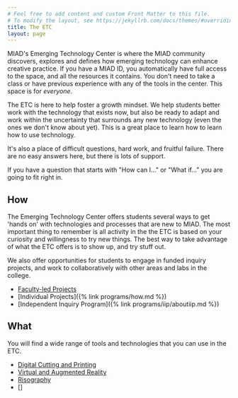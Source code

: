 ```yaml
---
# Feel free to add content and custom Front Matter to this file.
# To modify the layout, see https://jekyllrb.com/docs/themes/#overriding-theme-defaults
title: The ETC
layout: page
---
```

MIAD's Emerging Technology Center is where the MIAD community discovers, explores and defines how emerging technology can enhance creative practice. If you have a MIAD ID, you automatically have full access to the space, and all the resources it contains. You don't need to take a class or have previous experience with any of the tools in the center.  This space is for *everyone*.

The ETC is here to help foster a growth mindset. We help students better work with the technology that exists now, but also be ready to adapt and work within the uncertainty that surrounds any new technology (even the ones we don't know about yet). This is a great place to learn how to learn how to use technology.

It's also a place of difficult questions, hard work, and fruitful failure. There are no easy answers here, but there is lots of support.

If you have a question that starts with "How can I..." or "What if..." you are going to fit right in.

## How
The Emerging Technology Center offers students several ways to get 'hands on' with technologies and processes that are new to MIAD.  The most important thing to remember is all activity in the the ETC is based on your curiosity and willingness to try new things. The best way to take advantage of what the ETC offers is to show up, and try stuff out.

We also offer opportunities for students to engage in funded inquiry projects, and work to collaboratively with other areas and labs in the college.

* [Faculty-led Projects]()
* [Individual Projects]({% link programs/how.md %})
* [Independent Inquiry Program]({% link programs/iip/aboutiip.md %})

<!-- *
[Emerging Technology Commissions]()
[etc... The Zine]()
 --->

## What
You will find a wide range of tools and technologies that you can use in the ETC.

* [Digital Cutting and Printing]()
* [Virtual and Augmented Reality]()
* [Risography]()
* []

<!-- I'm thinking this might need to be a on a different page
##etc...

## People of the ETC

### Ben

### Kayle

### Student Monitors
--->
